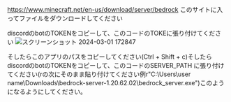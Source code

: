 https://www.minecraft.net/en-us/download/server/bedrock
このサイトに入ってファイルをダウンロードしてください

discordのbotのTOKENをコピーして、このコードのTOKEに張り付けてください
![スクリーンショット 2024-03-01 172847](https://github.com/world0182/Start_a_minecraft_server_on_discord/assets/161698386/67b52505-f949-4605-a183-3251bff62012)

そしたらこのアプリのパスをコピーしてください(Ctrl + Shift + c)そしたらdiscordのbotのTOKENをコピーして、このコードのSERVER_PATH に張り付けてください(rの次にそのまま貼り付けてください例r"C:\Users\user name\Downloads\bedrock-server-1.20.62.02\bedrock_server.exe")このようになるようにしてください。
